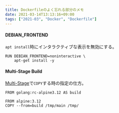 ```yaml
---
title: Dockerfileのよく忘れる部分のメモ
date: 2021-03-14T13:13:16+09:00
tags: ["2021-03", "Docker", "Dockerfile"]
---
```


#### DEBIAN_FRONTEND

`apt install`時にインタラクティブな表示を無効にする。

```
RUN DEBIAN_FRONTEND=noninteractive \
    apt-get install -y
```

#### Multi-Stage Build

[Multi-Stage](https://docs.docker.com/develop/develop-images/multistage-build/)で`COPY`する時の指定の仕方。

```
FROM golang:rc-alpine3.12 AS build

FROM alpine:3.12
COPY --from=build /tmp/main /tmp/
```